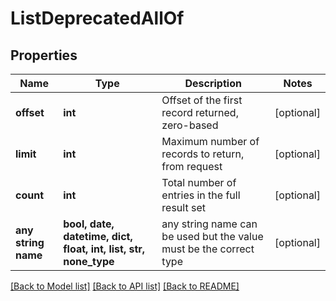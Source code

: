 # ListDeprecatedAllOf


## Properties
Name | Type | Description | Notes
------------ | ------------- | ------------- | -------------
**offset** | **int** | Offset of the first record returned, zero-based | [optional] 
**limit** | **int** | Maximum number of records to return, from request | [optional] 
**count** | **int** | Total number of entries in the full result set | [optional] 
**any string name** | **bool, date, datetime, dict, float, int, list, str, none_type** | any string name can be used but the value must be the correct type | [optional]

[[Back to Model list]](../README.md#documentation-for-models) [[Back to API list]](../README.md#documentation-for-api-endpoints) [[Back to README]](../README.md)


